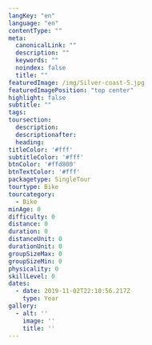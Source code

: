 ```yaml
---
langKey: "en"
language: "en"
contentType: ""
meta:
  canonicalLink: ""
  description: ""
  keywords: ""
  noindex: false
  title: ""
featuredImage: /img/Silver-coast-5.jpg
featuredImagePosition: "top center"
highlight: false
subtitle: ""
tags:
toursection:
  description:
  descriptionafter:
  heading:
titleColor: '#fff'
subtitleColor: '#fff'
btnColor: '#ffd800'
btnTextColor: '#fff'
packagetype: SingleTour
tourtype: Bike
tourcategory:  
  - Bike
minAge: 0
difficulty: 0
distance: 0
duration: 0
distanceUnit: 0
durationUnit: 0
groupSizeMax: 0
groupSizeMin: 0
physicality: 0
skillLevel: 0
dates:
  - date: 2019-11-02T22:10:56.217Z
    type: Year
gallery:
  - alt: ''
    image: ''
    title: ''
---
```


<!-- Use this to force Gatsby to correctly determine optional images/file schema -->
